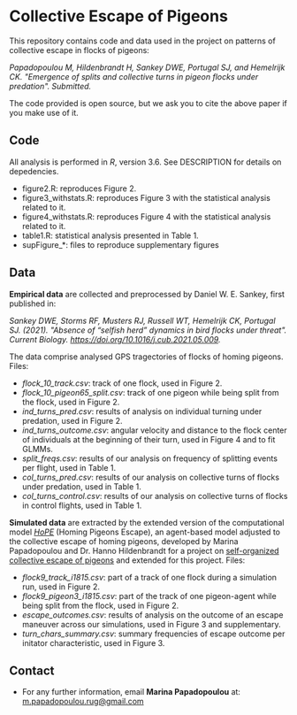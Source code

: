 # Collective Escape of Pigeons

This repository contains code and data used in the project on patterns of collective escape in flocks of pigeons:

*Papadopoulou M, Hildenbrandt H, Sankey DWE, Portugal SJ, and Hemelrijk CK. "Emergence of splits and collective turns in pigeon flocks under predation". Submitted.*

The code provided is open source, but we ask you to cite the above paper if you make use of it. 

## Code
All analysis is performed in _R_, version 3.6. See DESCRIPTION for details on depedencies. 

- figure2.R: reproduces Figure 2.
- figure3_withstats.R: reproduces Figure 3 with the statistical analysis related to it.
- figure4_withstats.R: reproduces Figure 4 with the statistical analysis related to it.
- table1.R: statistical analysis presented in Table 1. 
- supFigure_*: files to reproduce supplementary figures

## Data

**Empirical data** are collected and preprocessed by Daniel W. E. Sankey, first published in:

*Sankey DWE, Storms RF, Musters RJ, Russell WT, Hemelrijk CK, Portugal SJ. (2021). "Absence of “selfish herd” dynamics in bird flocks under threat". Current Biology. https://doi.org/10.1016/j.cub.2021.05.009.*

The data comprise analysed GPS tragectories of flocks of homing pigeons. Files:
- _flock_10_track.csv_: track of one flock, used in Figure 2. 
- _flock_10_pigeon65_split.csv_: track of one pigeon while being split from the flock, used in Figure 2.
- _ind_turns_pred.csv_: results of analysis on individual turning under predation, used in Figure 2.
- _ind_turns_outcome.csv_: angular velocity and distance to the flock center of individuals at the beginning of their turn, used in Figure 4 and to fit GLMMs.
- _split_freqs.csv_: results of our analysis on frequency of splitting events per flight, used in Table 1.
- _col_turns_pred.csv_: results of our analysis on collective turns of flocks under predation, used in Table 1.
- _col_turns_control.csv_: results of our analysis on collective turns of flocks in control flights, used in Table 1.

**Simulated data** are extracted by the extended version of the computational model [*HoPE*](https://github.com/marinapapa/HoPE-model) (Homing Pigeons Escape), an agent-based model adjusted to the collective escape of homing pigeons, developed by Marina Papadopoulou and Dr. Hanno Hildenbrandt for a project on [self-organized collective escape of pigeons](https://github.com/marinapapa/SelfOrg-ColEsc-Pigeons) and extended for this project. Files:

- _flock9_track_i1815.csv_: part of a track of one flock during a simulation run, used in Figure 2.
- _flock9_pigeon3_i1815.csv_: part of the track of one pigeon-agent while being split from the flock, used in Figure 2.
- _escape_outcomes.csv_: results of analysis on the outcome of an escape maneuver across our simulations, used in Figure 3 and supplementary.
- _turn_chars_summary.csv_: summary frequencies of escape outcome per initator characteristic, used in Figure 3.

## Contact
* For any further information, email **Marina Papadopoulou** at: <m.papadopoulou.rug@gmail.com>
